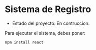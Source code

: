 <h1> Sistema de Registro</h1>

- Estado del proyecto: En contruccíon.

Para ejecutar el sistema, debes poner: 

```npm install react```
